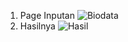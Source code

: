 1. Page Inputan
![Biodata](https://github.com/user-attachments/assets/8f859788-d084-4772-b9d9-fc3ee757b654)
2. Hasilnya
![Hasil](https://github.com/user-attachments/assets/e6d6f435-c938-4034-a9d4-b96d64158dcc)
